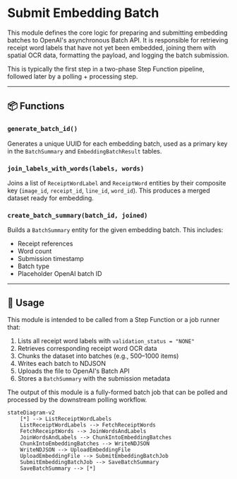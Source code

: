 # Submit Embedding Batch

This module defines the core logic for preparing and submitting embedding batches to OpenAI's asynchronous Batch API. It is responsible for retrieving receipt word labels that have not yet been embedded, joining them with spatial OCR data, formatting the payload, and logging the batch submission.

This is typically the first step in a two-phase Step Function pipeline, followed later by a polling + processing step.

---

## 📦 Functions

### `generate_batch_id()`

Generates a unique UUID for each embedding batch, used as a primary key in the `BatchSummary` and `EmbeddingBatchResult` tables.

### `join_labels_with_words(labels, words)`

Joins a list of `ReceiptWordLabel` and `ReceiptWord` entities by their composite key (`image_id`, `receipt_id`, `line_id`, `word_id`). This produces a merged dataset ready for embedding.

### `create_batch_summary(batch_id, joined)`

Builds a `BatchSummary` entity for the given embedding batch. This includes:

- Receipt references
- Word count
- Submission timestamp
- Batch type
- Placeholder OpenAI batch ID

---

## 🧠 Usage

This module is intended to be called from a Step Function or a job runner that:

1. Lists all receipt word labels with `validation_status = "NONE"`
2. Retrieves corresponding receipt word OCR data
3. Chunks the dataset into batches (e.g., 500–1000 items)
4. Writes each batch to NDJSON
5. Uploads the file to OpenAI's Batch API
6. Stores a `BatchSummary` with the submission metadata

The output of this module is a fully-formed batch job that can be polled and processed by the downstream polling workflow.

```mermaid
stateDiagram-v2
    [*] --> ListReceiptWordLabels
    ListReceiptWordLabels --> FetchReceiptWords
    FetchReceiptWords --> JoinWordsAndLabels
    JoinWordsAndLabels --> ChunkIntoEmbeddingBatches
    ChunkIntoEmbeddingBatches --> WriteNDJSON
    WriteNDJSON --> UploadEmbeddingFile
    UploadEmbeddingFile --> SubmitEmbeddingBatchJob
    SubmitEmbeddingBatchJob --> SaveBatchSummary
    SaveBatchSummary --> [*]
```
